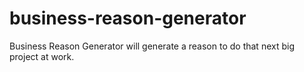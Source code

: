 # business-reason-generator
Business Reason Generator will generate a reason to do that next big project at work.
